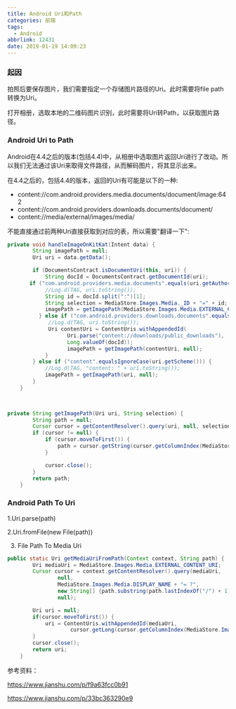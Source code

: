 ```yaml
---
title: Android Uri和Path
categories: 前端
tags:
  - Android
abbrlink: 12431
date: 2019-01-19 14:09:23
---
```


### 起因

拍照后要保存图片，我们需要指定一个存储图片路径的Uri。此时需要将file path转换为Uri。

打开相册，选取本地的二维码图片识别，此时需要将Uri转Path，以获取图片路径。



### Android Uri to Path

Android在4.4之后的版本(包括4.4)中，从相册中选取图片返回Uri进行了改动。所以我们无法通过该Uri来取得文件路径，从而解码图片，将其显示出来。

在4.4之后的，包括4.4的版本，返回的Uri有可能是以下的一种:

- content://com.android.providers.media.documents/document/image:642
- content://com.android.providers.downloads.documents/document/
- content://media/external/images/media/

不能直接通过前两种Uri直接获取到对应的表，所以需要"翻译一下":

```java
private void handleImageOnKitKat(Intent data) {
        String imagePath = null;
        Uri uri = data.getData();

        if (DocumentsContract.isDocumentUri(this, uri)) {
            String docId = DocumentsContract.getDocumentId(uri);
       if ("com.android.providers.media.documents".equals(uri.getAuthority())) {
            //Log.d(TAG, uri.toString());
            String id = docId.split(":")[1];
            String selection = MediaStore.Images.Media._ID + "=" + id;
            imagePath = getImagePath(MediaStore.Images.Media.EXTERNAL_CONTENT_URI, selection);
          } else if ("com.android.providers.downloads.documents".equals(uri.getAuthority())) {
             //Log.d(TAG, uri.toString());
             Uri contentUri = ContentUris.withAppendedId(
                   Uri.parse("content://downloads/public_downloads"),
                   Long.valueOf(docId));
                   imagePath = getImagePath(contentUri, null);
            }
        } else if ("content".equalsIgnoreCase(uri.getScheme())) {
            //Log.d(TAG, "content: " + uri.toString());
            imagePath = getImagePath(uri, null);
        }
    }
    


private String getImagePath(Uri uri, String selection) {
        String path = null;
        Cursor cursor = getContentResolver().query(uri, null, selection, null, null);
        if (cursor != null) {
            if (cursor.moveToFirst()) {
                path = cursor.getString(cursor.getColumnIndex(MediaStore.Images.Media.DATA));
            }

            cursor.close();
        }
        return path;
    }
```



### Android Path To Uri

1.Uri.parse(path)

2.Uri.fromFile(new  File(path))

3. File Path To Media Uri

```java
public static Uri getMediaUriFromPath(Context context, String path) {
        Uri mediaUri = MediaStore.Images.Media.EXTERNAL_CONTENT_URI;
        Cursor cursor = context.getContentResolver().query(mediaUri,
                null,
                MediaStore.Images.Media.DISPLAY_NAME + "= ?",
                new String[] {path.substring(path.lastIndexOf("/") + 1)},
                null);

        Uri uri = null;
        if(cursor.moveToFirst()) {
            uri = ContentUris.withAppendedId(mediaUri,
                    cursor.getLong(cursor.getColumnIndex(MediaStore.Images.Media._ID)));
        }
        cursor.close();
        return uri;
    }
```









参考资料：

https://www.jianshu.com/p/f9a63fcc0b91

https://www.jianshu.com/p/33bc363290e9
